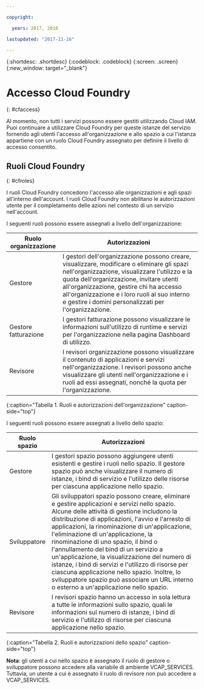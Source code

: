 ```yaml
---

copyright:

  years: 2017, 2018

lastupdated: "2017-11-16"

---
```


{:shortdesc: .shortdesc}
{:codeblock: .codeblock}
{:screen: .screen}
{:new_window: target="_blank"}

# Accesso Cloud Foundry
{: #cfaccess}

Al momento, non tutti i servizi possono essere gestiti utilizzando Cloud IAM. Puoi continuare a utilizzare Cloud Foundry per queste istanze del servizio fornendo agli utenti l'accesso all'organizzazione e allo spazio a cui l'istanza appartiene con un ruolo Cloud Foundry assegnato per definire il livello di accesso consentito.


## Ruoli Cloud Foundry
{: #cfroles}

I ruoli Cloud Foundry concedono l'accesso alle organizzazioni e agli spazi all'interno dell'account. I ruoli Cloud Foundry non abilitano le autorizzazioni utente per il completamento delle azioni nel contesto di un servizio nell'account.

I seguenti ruoli possono essere assegnati a livello dell'organizzazione:

| Ruolo organizzazione | Autorizzazioni |
|-------------------|-------------|
|Gestore | I gestori dell'organizzazione possono creare, visualizzare, modificare o eliminare gli spazi nell'organizzazione, visualizzare l'utilizzo e la quota dell'organizzazione, invitare utenti all'organizzazione, gestire chi ha accesso all'organizzazione e i loro ruoli al suo interno e gestire i domini personalizzati per l'organizzazione. |
|Gestore fatturazione | I gestori fatturazione possono visualizzare le informazioni sull'utilizzo di runtime e servizi per l'organizzazione nella pagina Dashboard di utilizzo.  |
|Revisore | I revisori organizzazione possono visualizzare il contenuto di applicazioni e servizi nell'organizzazione. I revisori possono anche visualizzare gli utenti nell'organizzazione e i ruoli ad essi assegnati, nonché la quota per l'organizzazione. |
{:caption="Tabella 1. Ruoli e autorizzazioni dell'organizzazione" caption-side="top"}

I seguenti ruoli possono essere assegnati a livello dello spazio:

| Ruolo spazio | Autorizzazioni |
|------------|-------------|
|Gestore | I gestori spazio possono aggiungere utenti esistenti e gestire i ruoli nello spazio. Il gestore spazio può anche visualizzare il numero di istanze, i bind di servizio e l'utilizzo delle risorse per ciascuna applicazione nello spazio. |
|Sviluppatore | Gli sviluppatori spazio possono creare, eliminare e gestire applicazioni e servizi nello spazio. Alcune delle attività di gestione includono la distribuzione di applicazioni, l'avvio e l'arresto di applicazioni, la rinominazione di un'applicazione, l'eliminazione di un'applicazione, la rinominazione di uno spazio, il bind o l'annullamento del bind di un servizio a un'applicazione, la visualizzazione del numero di istanze, i bind di servizi e l'utilizzo di risorse per ciascuna applicazione nello spazio. Inoltre, lo sviluppatore spazio può associare un URL interno o esterno a un'applicazione nello spazio.   |
|Revisore | I revisori spazio hanno un accesso in sola lettura a tutte le informazioni sullo spazio, quali le informazioni sul numero di istanze, i bind di servizio e l'utilizzo di risorse per ciascuna applicazione nello spazio. |
{:caption="Tabella 2. Ruoli e autorizzazioni dello spazio" caption-side="top"}

**Nota**: gli utenti a cui nello spazio è assegnato il ruolo di gestore o sviluppatore possono accedere alla variabile di ambiente VCAP_SERVICES. Tuttavia, un utente a cui è assegnato il ruolo di revisore non può accedere a VCAP_SERVICES.
